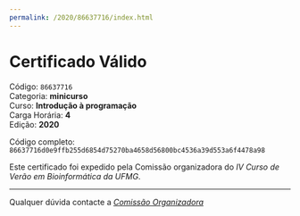 ```yaml
---
permalink: /2020/86637716/index.html
---
```


# Certificado Válido

Código: `86637716`<br>
Categoria: **minicurso**<br>
Curso: **Introdução à programação**<br>
Carga Horária: **4**<br>
Edição: **2020**<br>


Código completo: `86637716d0e9ffb255d6854d75270ba4658d56800bc4536a39d553a6f4478a98`


Este certificado foi expedido pela Comissão organizadora do *IV Curso de Verão em Bioinformática da UFMG*.

----

Qualquer dúvida contacte a [_Comissão Organizadora_](<mailto:cursobioinfoufmg@gmail.com$subject=[Certificados]>)

